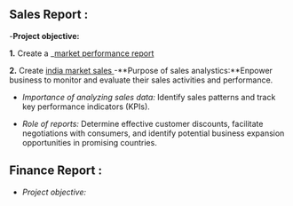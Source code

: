 ## Sales Report :
-**Project objective:**

**1.** Create a  _[market performance report](https://github.com/Anubhav1234rajhans/excel-sales-analystics/blob/main/market_performance.pdf)

**2.** Create [india market sales ](https://github.com/Anubhav1234rajhans/excel-sales-analystics/blob/main/india_marketsales.pdf)
-**Purpose of sales analystics:**Enpower business to monitor and evaluate their sales activities and performance.
- *Importance of analyzing sales data:* Identify sales patterns and track key performance indicators (KPIs).

- *Role of reports:* Determine effective customer discounts, facilitate negotiations with consumers, and identify potential business expansion opportunities in promising countries.


## Finance Report :

- *Project objective:*
